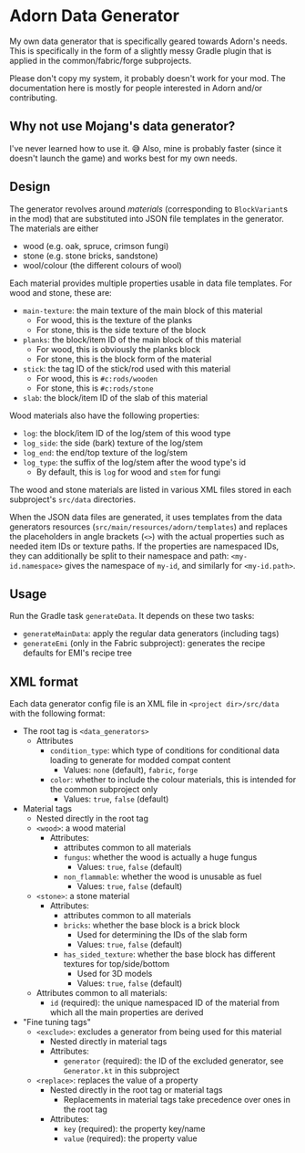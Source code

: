 # Adorn Data Generator

My own data generator that is specifically geared towards Adorn's needs.
This is specifically in the form of a slightly messy Gradle plugin that
is applied in the common/fabric/forge subprojects.

Please don't copy my system, it probably doesn't work for your mod.
The documentation here is mostly for people interested in Adorn and/or
contributing.

## Why not use Mojang's data generator?

I've never learned how to use it. 😅 Also, mine is probably faster (since it doesn't launch the game)
and works best for my own needs.

## Design

The generator revolves around *materials* (corresponding to `BlockVariant`s in the mod)
that are substituted into JSON file templates in the generator. The materials are either

- wood (e.g. oak, spruce, crimson fungi)
- stone (e.g. stone bricks, sandstone)
- wool/colour (the different colours of wool)

Each material provides multiple properties usable in data file templates.
For wood and stone, these are:

- `main-texture`: the main texture of the main block of this material
  - For wood, this is the texture of the planks
  - For stone, this is the side texture of the block
- `planks`: the block/item ID of the main block of this material
  - For wood, this is obviously the planks block
  - For stone, this is the block form of the material
- `stick`: the tag ID of the stick/rod used with this material
  - For wood, this is `#c:rods/wooden`
  - For stone, this is `#c:rods/stone`
- `slab`: the block/item ID of the slab of this material

Wood materials also have the following properties:
- `log`: the block/item ID of the log/stem of this wood type
- `log_side`: the side (bark) texture of the log/stem
- `log_end`: the end/top texture of the log/stem
- `log_type`: the suffix of the log/stem after the wood type's id
  - By default, this is `log` for wood and `stem` for fungi

The wood and stone materials are listed in various XML files stored in each subproject's
`src/data` directories.

When the JSON data files are generated, it uses templates from the data generators resources
(`src/main/resources/adorn/templates`) and replaces the placeholders in angle brackets (`<>`)
with the actual properties such as needed item IDs or texture paths.
If the properties are namespaced IDs, they can additionally be split to their namespace and path:
`<my-id.namespace>` gives the namespace of `my-id`, and similarly for `<my-id.path>`.

## Usage

Run the Gradle task `generateData`. It depends on these two tasks:

- `generateMainData`: apply the regular data generators (including tags)
- `generateEmi` (only in the Fabric subproject): generates the recipe defaults for EMI's recipe tree

## XML format

Each data generator config file is an XML file in `<project dir>/src/data` with the following format:

- The root tag is `<data_generators>`
  - Attributes
    - `condition_type`: which type of conditions for conditional data loading to generate
      for modded compat content
      - Values: `none` (default), `fabric`, `forge`
    - `color`: whether to include the colour materials, this is intended for the common subproject only
      - Values: `true`, `false` (default)
- Material tags
  - Nested directly in the root tag
  - `<wood>`: a wood material
    - Attributes:
      - attributes common to all materials
      - `fungus`: whether the wood is actually a huge fungus
        - Values: `true`, `false` (default)
      - `non_flammable`: whether the wood is unusable as fuel
        - Values: `true`, `false` (default)
  - `<stone>`: a stone material
    - Attributes:
      - attributes common to all materials
      - `bricks`: whether the base block is a brick block
        - Used for determining the IDs of the slab form
        - Values: `true`, `false` (default)
      - `has_sided_texture`: whether the base block has different textures for top/side/bottom
        - Used for 3D models
        - Values: `true`, `false` (default)
  - Attributes common to all materials:
    - `id` (required): the unique namespaced ID of the material from which all the main properties are derived
- "Fine tuning tags"
  - `<exclude>`: excludes a generator from being used for this material
    - Nested directly in material tags
    - Attributes:
      - `generator` (required): the ID of the excluded generator, see `Generator.kt` in this subproject
  - `<replace>`: replaces the value of a property
    - Nested directly in the root tag or material tags
      - Replacements in material tags take precedence over ones in the root tag
    - Attributes:
      - `key` (required): the property key/name
      - `value` (required): the property value
